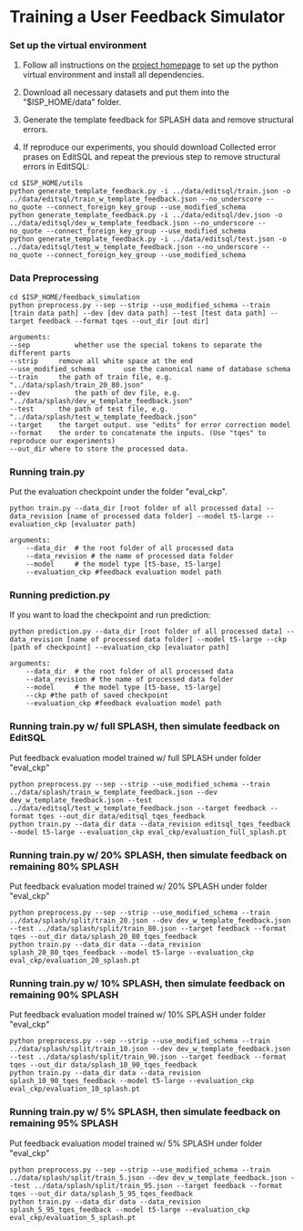 # Training a User Feedback Simulator

### Set up the virtual environment

1. Follow all instructions on the [project homepage](https://github.com/hyan5/Learning_to_Simulate_NL_Feedback/tree/main) to set up the python virtual environment and install all dependencies.

2. Download all necessary datasets and put them into the "$ISP_HOME/data" folder.

3. Generate the template feedback for SPLASH data and remove structural errors.

4. If reproduce our experiments, you should download Collected error prases on EditSQL and repeat the previous step to remove structural errors in EditSQL:
```
cd $ISP_HOME/utils
python generate_template_feedback.py -i ../data/editsql/train.json -o ../data/editsql/train_w_template_feedback.json --no_underscore --no_quote --connect_foreign_key_group --use_modified_schema
python generate_template_feedback.py -i ../data/editsql/dev.json -o ../data/editsql/dev_w_template_feedback.json --no_underscore --no_quote --connect_foreign_key_group --use_modified_schema
python generate_template_feedback.py -i ../data/editsql/test.json -o ../data/editsql/test_w_template_feedback.json --no_underscore --no_quote --connect_foreign_key_group --use_modified_schema
```
### Data Preprocessing
```
cd $ISP_HOME/feedback_simulation
python preprocess.py --sep --strip --use_modified_schema --train [train data path] --dev [dev data path] --test [test data path] --target feedback --format tqes --out_dir [out dir]

arguments:
--sep			whether use the special tokens to separate the different parts
--strip		remove all white space at the end
--use_modified_schema		use the canonical name of database schema
--train  	the path of train file, e.g. "../data/splash/train_20_80.json"
--dev			the path of dev file, e.g. "../data/splash/dev_w_template_feedback.json"
--test		the path of test file, e.g. "../data/splash/test_w_template_feedback.json"
--target	the target output. use "edits" for error correction model
--format	the order to concatenate the inputs. (Use "tqes" to reproduce our experiments)
--out_dir where to store the processed data. 
```

### Running train.py

Put the evaluation checkpoint under the folder "eval_ckp".

```
python train.py --data_dir [root folder of all processed data] --data_revision [name of processed data folder] --model t5-large --evaluation_ckp [evaluator path]

arguments:
	--data_dir	# the root folder of all processed data
	--data_revision	# the name of processed data folder
	--model 	# the model type [t5-base, t5-large]
	--evaluation_ckp #feedback evaluation model path
```
### Running prediction.py
If you want to  load the checkpoint and run prediction:
```
python prediction.py --data_dir [root folder of all processed data] --data_revision [name of processed data folder] --model t5-large --ckp [path of checkpoint] --evaluation_ckp [evaluator path]

arguments:
	--data_dir	# the root folder of all processed data
	--data_revision	# the name of processed data folder
	--model 	# the model type [t5-base, t5-large]
	--ckp #the path of saved checkpoint
	--evaluation_ckp #feedback evaluation model path
```
### Running train.py w/ full SPLASH, then simulate feedback on EditSQL
Put feedback evaluation model trained w/ full SPLASH under folder "eval_ckp"
```
python preprocess.py --sep --strip --use_modified_schema --train ../data/splash/train_w_template_feedback.json --dev dev_w_template_feedback.json --test ../data/editsql/test_w_template_feedback.json --target feedback --format tqes --out_dir data/editsql_tqes_feedback
python train.py --data_dir data --data_revision editsql_tqes_feedback --model t5-large --evaluation_ckp eval_ckp/evaluation_full_splash.pt
```
### Running train.py w/ 20% SPLASH, then simulate feedback on remaining 80% SPLASH
Put feedback evaluation model trained w/ 20% SPLASH under folder "eval_ckp"
```
python preprocess.py --sep --strip --use_modified_schema --train ../data/splash/split/train_20.json --dev dev_w_template_feedback.json --test ../data/splash/split/train_80.json --target feedback --format tqes --out_dir data/splash_20_80_tqes_feedback
python train.py --data_dir data --data_revision splash_20_80_tqes_feedback --model t5-large --evaluation_ckp eval_ckp/evaluation_20_splash.pt
```
### Running train.py w/ 10% SPLASH, then simulate feedback on remaining 90% SPLASH
Put feedback evaluation model trained w/ 10% SPLASH under folder "eval_ckp"
```
python preprocess.py --sep --strip --use_modified_schema --train ../data/splash/split/train_10.json --dev dev_w_template_feedback.json --test ../data/splash/split/train_90.json --target feedback --format tqes --out_dir data/splash_10_90_tqes_feedback
python train.py --data_dir data --data_revision splash_10_90_tqes_feedback --model t5-large --evaluation_ckp eval_ckp/evaluation_10_splash.pt
```
### Running train.py w/ 5% SPLASH, then simulate feedback on remaining 95% SPLASH
Put feedback evaluation model trained w/ 5% SPLASH under folder "eval_ckp"
```
python preprocess.py --sep --strip --use_modified_schema --train ../data/splash/split/train_5.json --dev dev_w_template_feedback.json --test ../data/splash/split/train_95.json --target feedback --format tqes --out_dir data/splash_5_95_tqes_feedback
python train.py --data_dir data --data_revision splash_5_95_tqes_feedback --model t5-large --evaluation_ckp eval_ckp/evaluation_5_splash.pt
```